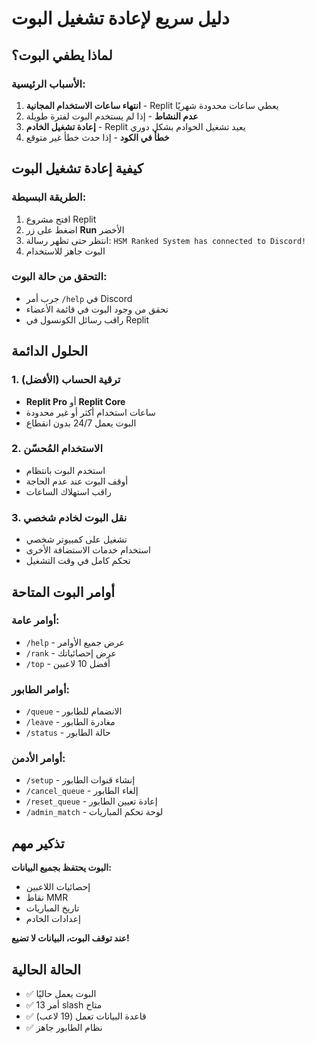 # دليل سريع لإعادة تشغيل البوت

## لماذا يطفي البوت؟

### الأسباب الرئيسية:
1. **انتهاء ساعات الاستخدام المجانية** - Replit يعطي ساعات محدودة شهريًا
2. **عدم النشاط** - إذا لم يستخدم البوت لفترة طويلة
3. **إعادة تشغيل الخادم** - Replit يعيد تشغيل الخوادم بشكل دوري
4. **خطأ في الكود** - إذا حدث خطأ غير متوقع

## كيفية إعادة تشغيل البوت

### الطريقة البسيطة:
1. افتح مشروع Replit
2. اضغط على زر **Run** الأخضر
3. انتظر حتى تظهر رسالة: `HSM Ranked System has connected to Discord!`
4. البوت جاهز للاستخدام

### التحقق من حالة البوت:
- جرب أمر `/help` في Discord
- تحقق من وجود البوت في قائمة الأعضاء
- راقب رسائل الكونسول في Replit

## الحلول الدائمة

### 1. ترقية الحساب (الأفضل)
- **Replit Pro** أو **Replit Core**
- ساعات استخدام أكثر أو غير محدودة
- البوت يعمل 24/7 بدون انقطاع

### 2. الاستخدام المُحسّن
- استخدم البوت بانتظام
- أوقف البوت عند عدم الحاجة
- راقب استهلاك الساعات

### 3. نقل البوت لخادم شخصي
- تشغيل على كمبيوتر شخصي
- استخدام خدمات الاستضافة الأخرى
- تحكم كامل في وقت التشغيل

## أوامر البوت المتاحة

### أوامر عامة:
- `/help` - عرض جميع الأوامر
- `/rank` - عرض إحصائياتك
- `/top` - أفضل 10 لاعبين

### أوامر الطابور:
- `/queue` - الانضمام للطابور
- `/leave` - مغادرة الطابور
- `/status` - حالة الطابور

### أوامر الأدمن:
- `/setup` - إنشاء قنوات الطابور
- `/cancel_queue` - إلغاء الطابور
- `/reset_queue` - إعادة تعيين الطابور
- `/admin_match` - لوحة تحكم المباريات

## تذكير مهم

**البوت يحتفظ بجميع البيانات:**
- إحصائيات اللاعبين
- نقاط MMR
- تاريخ المباريات
- إعدادات الخادم

**عند توقف البوت، البيانات لا تضيع!**

## الحالة الحالية
- ✅ البوت يعمل حاليًا
- ✅ 13 أمر slash متاح
- ✅ قاعدة البيانات تعمل (19 لاعب)
- ✅ نظام الطابور جاهز